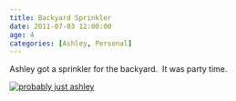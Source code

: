 ```yaml
---
title: Backyard Sprinkler
date: 2011-07-03 12:00:00
age: 4
categories: [Ashley, Personal]
---
```

Ashley got a sprinkler for the backyard.  It was party time.

[<img src="https://lh3.googleusercontent.com/l3TezFICJZ2a-9RAtDyTC1GdErPavxdNl4g164SY-xOvIB-jU_dBEqLrr40mkQu8AWFUzTdf3i7Vm1S1nLmNXcAnQFgq3SS0U4fu2SR3zQ=w293-h220" alt="probably just ashley" class="wyseguys-album"/>](https://get.google.com/albumarchive/108001626876662627571/album/AF1QipP1oa9qjK2jkGVR3Qw4vTit2FiuEapWHEdsgWlg?source=pwa&authKey=CIyykff6j_eUmwE)
